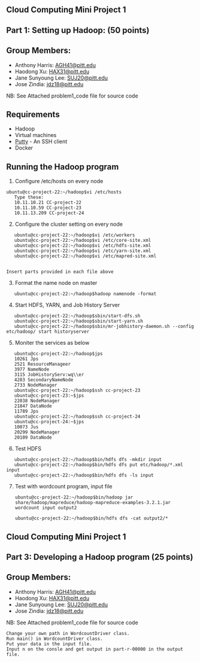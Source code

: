 ## Cloud Computing Mini Project 1

## Part 1: Setting up Hadoop: (50 points)

## Group Members:

* Anthony Harris: AGH41@pitt.edu
* Haodong Xu: HAX31@pitt.edu
* Jane Sunyoung Lee:   SUJ20@pitt.edu
* Jose Zindia: jdz18@pitt.edu

NB: See Attached problem1_code file for source code 


## Requirements
* Hadoop 
* Virtual machines
* [Putty](http://www.putty.org/)  - An SSH client 
* Docker

## Running the Hadoop program

1. Configure /etc/hosts on every node

````
ubuntu@cc-project-22:~/hadoop$vi /etc/hosts
   Type these:
   10.11.10.21 CC-project-22
   10.11.10.59 CC-project-23
   10.11.13.209 CC-project-24
````
2. Configure the cluster setting on every node

````
   ubuntu@cc-project-22:~/hadoop$vi /etc/workers
   ubuntu@cc-project-22:~/hadoop$vi /etc/core-site.xml
   ubuntu@cc-project-22:~/hadoop$vi /etc/hdfs-site.xml
   ubuntu@cc-project-22:~/hadoop$vi /etc/yarn-site.xml
   ubuntu@cc-project-22:~/hadoop$vi /etc/mapred-site.xml
   
   
Insert parts provided in each file above
````
3. Format the name node on master 
````
   ubuntu@cc-project-22:~/hadoop$hadoop namenode -format
````
4. Start HDFS, YARN, and Job History Server
````
   ubuntu@cc-project-22:~/hadoop$sbin/start-dfs.sh
   ubuntu@cc-project-22:~/hadoop$sbin/start-yarn.sh
   ubuntu@cc-project-22:~/hadoop$sbin/mr-jobhistory-daemon.sh --config etc/hadoop/ start historyserver
   ````
5. Moniter the services as below
````
   ubuntu@cc-project-22:~/hadoop$jps
   10261 Jps
   2521 ResourceManageer
   3977 NameNode
   3115 JobHistoryServ:wq\\er
   4283 SecondaryNameNode
   2733 NodeManager
   ubuntu@cc-project-22:~/hadoop$ssh cc-project-23
   ubuntu@cc-project-23:~$jps
   22038 NodeManager
   21847 DataNode 
   11789 Jps
   ubuntu@cc-project-22:~/hadoop$ssh cc-project-24
   ubuntu@cc-project-24:~$jps
   10073 Jus
   20299 NodeManager
   20109 DataNode
````
6. Test HDFS
````
   ubuntu@cc-project-22:~/hadoop$bin/hdfs dfs -mkdir input
   ubuntu@cc-project-22:~/hadoop$bin/hdfs dfs put etc/hadoop/*.xml input
   ubuntu@cc-project-22:~/hadoop$bin/hdfs dfs -ls input
   ````
7. Test with wordcount program, input file

   ````
   ubuntu@cc-project-22:~/hadoop$bin/hadoop jar share/hadoop/mapreduce/hadoop-mapreduce-examples-3.2.1.jar
   wordcount input output2

   ubuntu@cc-project-22:~/hadoop$bin/hdfs dfs -cat output2/*
   ````

## Cloud Computing Mini Project 1

## Part 3: Developing a Hadoop program (25 points)

## Group Members:

* Anthony Harris: AGH41@pitt.edu
* Haodong Xu: HAX31@pitt.edu
* Jane Sunyoung Lee:   SUJ20@pitt.edu
* Jose Zindia: jdz18@pitt.edu

NB: See Attached problem1_code file for source code 
   
  ``` 
  Change your own path in WordcountDriver class.
  Run main() in WordcountDriver class.
  Put your data in the input file.
  Input n on the consle and get output in part-r-00000 in the output file.
````
